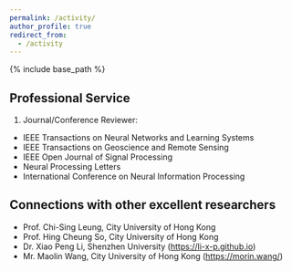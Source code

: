 ```yaml
---
permalink: /activity/
author_profile: true
redirect_from:
  - /activity
---
```

{% include base_path %}

Professional Service
---------
1) Journal/Conference Reviewer:  
* IEEE Transactions on Neural Networks and Learning Systems
* IEEE Transactions on Geoscience and Remote Sensing
* IEEE Open Journal of Signal Processing
* Neural Processing Letters
* International Conference on Neural Information Processing
  
Connections with other excellent researchers
---------
* Prof. Chi-Sing Leung, City University of Hong Kong
* Prof. Hing Cheung So, City University of Hong Kong
* Dr. Xiao Peng Li, Shenzhen University (https://li-x-p.github.io)
* Mr. Maolin Wang, City University of Hong Kong (https://morin.wang/)
